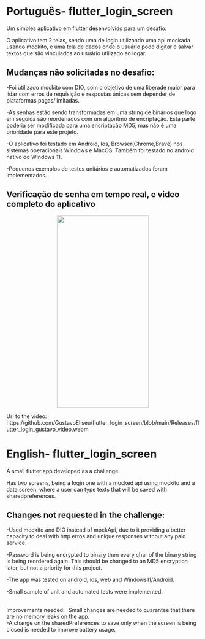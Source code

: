 # Português- flutter_login_screen <br>

  
Um simples aplicativo em flutter desenvolvido para um desafio.

O aplicativo tem 2 telas, sendo uma de login utilizando uma api mockada usando mockito, e uma tela de dados onde o usuário pode digitar e salvar textos que são vinculados ao usuário utilizado ao logar.

## Mudanças não solicitadas no desafio:<br>

  -Foi utilizado mockito com DIO, com o objetivo de uma liberade maior para lidar com erros de requisição e respostas únicas sem depender de plataformas pagas/limitadas.<br>
  
  -As senhas estão sendo transformadas em uma string de binários que logo em seguida são reordenados com um algoritmo de encriptação. Esta parte poderia ser modificada para uma encriptação MD5, mas não é uma prioridade para este projeto.<br>
  
  -O aplicativo foi testado em Android, Ios, Browser(Chrome,Brave) nos sistemas operacionais Windows e MacOS. Também foi testado no android nativo do Windows 11.<br>
  
  -Pequenos exemplos de testes unitários e automatizados foram implementados.<br>

## Verificação de senha em tempo real, e video completo do aplicativo


<p align="center">
<img src="https://github.com/GustavoEliseu/flutter_login_screen/blob/main/Releases/flutter_login_gustavo_video.gif" width="240" height="500"/>
</p>
Url to the video: https://github.com/GustavoEliseu/flutter_login_screen/blob/main/Releases/flutter_login_gustavo_video.webm

# English- flutter_login_screen

A small flutter app developed as a challenge.

Has two screens, being a login one with a mocked api using mockito and a data screen, where a user can type texts that will be saved with sharedpreferences.

## Changes not requested in the challenge:<br>

  -Used mockito and DIO instead of mockApi, due to it providing a better capacity to deal with http erros and unique responses without any paid service.<br>

  -Password is being encrypted to binary then every char of the binary string is being reordered again. This should be changed to an MD5 encryption later, but not a priority for this project.<br>

  -The app was tested on android, ios, web and Windows11/Android.<br>

  -Small sample of unit and automated tests were implemented.<br>

<br>
Improvements needed: 
-Small changes are needed to guarantee that there are no memory leaks on the app. <br>
-A change on the sharedPreferences to save only when the screen is being closed is needed to improve battery usage.<br>
